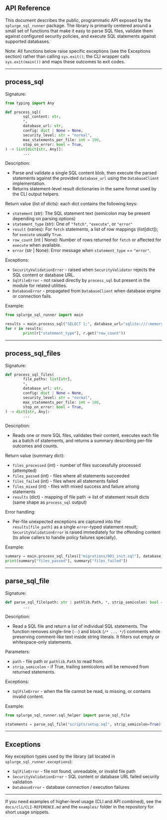 ## API Reference

This document describes the public, programmatic API exposed by the `splurge_sql_runner` package.
The library is primarily centered around a small set of functions that make it easy to parse SQL files,
validate them against configured security policies, and execute SQL statements against supported databases.

Note: All functions below raise specific exceptions (see the Exceptions section) rather than calling
`sys.exit()`; the CLI wrapper calls `sys.exit(main())` and maps these outcomes to exit codes.

---

## process_sql

Signature:

```py
from typing import Any

def process_sql(
		sql_content: str,
		*,
		database_url: str,
		config: dict | None = None,
		security_level: str = "normal",
		max_statements_per_file: int = 100,
		stop_on_error: bool = True,
) -> list[dict[str, Any]]:
		...
```

Description:

- Parse and validate a single SQL content blob, then execute the parsed statements against the
	provided `database_url` using the `DatabaseClient` implementation.
- Returns statement-level result dictionaries in the same format used by the CLI output helpers.

Return value (list of dicts): each dict contains the following keys:

- `statement` (str): The SQL statement text (semicolon may be present depending on parsing options)
- `statement_type` (str): One of `"fetch"`, `"execute"`, or `"error"`
- `result` (varies): For `fetch` statements, a list of row mappings (list[dict]); for `execute` usually `True`.
- `row_count` (int | None): Number of rows returned for `fetch` or affected for `execute` when available.
- `error` (str | None): Error message when `statement_type` == `"error"`.

Exceptions:

- `SecurityValidationError` - raised when `SecurityValidator` rejects the SQL content or database URL.
- `SqlFileError` - not raised directly by `process_sql` but present in the module for related utilities.
- `DatabaseError` - propagated from `DatabaseClient` when database engine or connection fails.

Example:

```py
from splurge_sql_runner import main

results = main.process_sql("SELECT 1;", database_url="sqlite:///:memory:")
for r in results:
		print(r["statement_type"], r.get("row_count"))
```

---

## process_sql_files

Signature:

```py
def process_sql_files(
		file_paths: list[str],
		*,
		database_url: str,
		config: dict | None = None,
		security_level: str = "normal",
		max_statements_per_file: int = 100,
		stop_on_error: bool = True,
) -> dict[str, Any]:
		...
```

Description:

- Reads one or more SQL files, validates their content, executes each file as a batch of statements,
	and returns a summary describing per-file outcomes and counts.

Return value (summary dict):

- `files_processed` (int) - number of files successfully processed (attempted)
- `files_passed` (int) - files where all statements succeeded
- `files_failed` (int) - files where all statements failed
- `files_mixed` (int) - files with mixed success and failure among statements
- `results` (dict) - mapping of file path -> list of statement result dicts (same shape as `process_sql` output)

Error handling:

- Per-file unexpected exceptions are captured into the `results[file_path]` as a single `error`-typed statement
	result; `SecurityValidationError` is raised immediately for the offending content (to allow callers to handle
	policy failures specially).

Example:

```py
summary = main.process_sql_files(["migrations/001_init.sql"], database_url="sqlite:///db.sqlite")
print(summary["files_passed"], summary["files_failed"]) 
```

---

## parse_sql_file

Signature:

```py
def parse_sql_file(path: str | pathlib.Path, *, strip_semicolon: bool = False) -> list[str]:
		...
```

Description:

- Read a SQL file and return a list of individual SQL statements. The function removes single-line (`--`)
	and block (`/* ... */`) comments while preserving comment-like text inside string literals. It filters out
	empty or whitespace-only statements.

Parameters:

- `path` - file path or `pathlib.Path` to read from.
- `strip_semicolon` - if True, trailing semicolons will be removed from returned statements.

Exceptions:

- `SqlFileError` - when the file cannot be read, is missing, or contains invalid content.

Example:

```py
from splurge_sql_runner.sql_helper import parse_sql_file

statements = parse_sql_file("scripts/setup.sql", strip_semicolon=True)
```

---

## Exceptions

Key exception types used by the library (all located in `splurge_sql_runner.exceptions`):

- `SqlFileError` - file not found, unreadable, or invalid file path
- `SecurityValidationError` - SQL content or database URL failed security validation
- `DatabaseError` - database connection / execution failures

---

If you need examples of higher-level usage (CLI and API combined), see the `docs/cli/CLI-REFERENCE.md` and
the `examples/` folder in the repository for short usage snippets.


